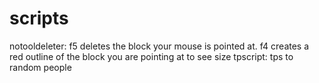 # scripts

notooldeleter: f5 deletes the block your mouse is pointed at. f4 creates a red outline of the block you are pointing at to see size
tpscript: tps to random people
